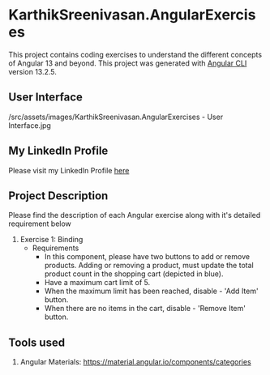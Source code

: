 
# KarthikSreenivasan.AngularExercises

This project contains coding exercises to understand the different concepts of Angular 13 and beyond.
This project was generated with [Angular CLI](https://github.com/angular/angular-cli) version 13.2.5.

## User Interface
/src/assets/images/KarthikSreenivasan.AngularExercises - User Interface.jpg

## My LinkedIn Profile
Please visit my LinkedIn Profile [here](https://www.linkedin.com/in/karthiksreenivasan/)

## Project Description
Please find the description of each Angular exercise along with it's detailed requirement below

1. Exercise 1: Binding
    - Requirements
        - In this component, please have two buttons to add or remove products. Adding  or removing a product, must update the total product count in the shopping cart (depicted in blue).
        - Have a maximum cart limit of 5.
        - When the maximum limit has been reached, disable - 'Add Item' button.
        - When there are no items in the cart, disable - 'Remove Item' button.

## Tools used
1. Angular Materials: https://material.angular.io/components/categories

